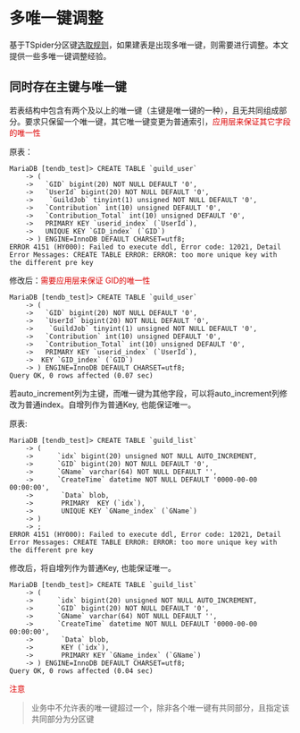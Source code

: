 # 多唯一键调整
基于TSpider分区键[选取规则](../re-book/ddl-syntax.md#shard_key)，如果建表是出现多唯一键，则需要进行调整。本文提供一些多唯一键调整经验。

## 同时存在主键与唯一键
若表结构中包含有两个及以上的唯一键（主键是唯一键的一种），且无共同组成部分。要求只保留一个唯一键，其它唯一键变更为普通索引，<font color="#dd0000">应用层来保证其它字段的唯一性</font>  


原表：
```
MariaDB [tendb_test]> CREATE TABLE `guild_user` 
    -> (  
    ->   `GID` bigint(20) NOT NULL DEFAULT '0',  
    ->   `UserId` bigint(20) NOT NULL DEFAULT '0',  
    ->    `GuildJob` tinyint(1) unsigned NOT NULL DEFAULT '0',  
    ->   `Contribution` int(10) unsigned DEFAULT '0',  
    ->   `Contribution_Total` int(10) unsigned DEFAULT '0', 
    ->   PRIMARY KEY `userid_index` (`UserId`),  
    ->   UNIQUE KEY `GID_index` (`GID`)
    -> ) ENGINE=InnoDB DEFAULT CHARSET=utf8;
ERROR 4151 (HY000): Failed to execute ddl, Error code: 12021, Detail Error Messages: CREATE TABLE ERROR: ERROR: too more unique key with the different pre key
```


修改后：<font color="#dd0000">需要应用层来保证 GID的唯一性</font>  
```
MariaDB [tendb_test]> CREATE TABLE `guild_user` 
    -> (  
    ->   `GID` bigint(20) NOT NULL DEFAULT '0',  
    ->   `UserId` bigint(20) NOT NULL DEFAULT '0',  
    ->    `GuildJob` tinyint(1) unsigned NOT NULL DEFAULT '0',  
    ->   `Contribution` int(10) unsigned DEFAULT '0',  
    ->   `Contribution_Total` int(10) unsigned DEFAULT '0', 
    ->   PRIMARY KEY `userid_index` (`UserId`),  
    ->  KEY `GID_index` (`GID`)
    -> ) ENGINE=InnoDB DEFAULT CHARSET=utf8;
Query OK, 0 rows affected (0.07 sec)
```





若auto_increment列为主键，而唯一键为其他字段，可以将auto_increment列修改为普通index。自增列作为普通Key, 也能保证唯一。

原表:
```
MariaDB [tendb_test]> CREATE TABLE `guild_list` 
    -> (  
    ->      `idx` bigint(20) unsigned NOT NULL AUTO_INCREMENT,  
    ->      `GID` bigint(20) NOT NULL DEFAULT '0',  
    ->      `GName` varchar(64) NOT NULL DEFAULT '',  
    ->      `CreateTime` datetime NOT NULL DEFAULT '0000-00-00 00:00:00',  
    ->       `Data` blob,  
    ->       PRIMARY  KEY (`idx`),  
    ->       UNIQUE KEY `GName_index` (`GName`)
    -> ) 
    -> ;
ERROR 4151 (HY000): Failed to execute ddl, Error code: 12021, Detail Error Messages: CREATE TABLE ERROR: ERROR: too more unique key with the different pre key
```
修改后，将自增列作为普通Key, 也能保证唯一。
```
MariaDB [tendb_test]> CREATE TABLE `guild_list` 
    -> (  
    ->      `idx` bigint(20) unsigned NOT NULL AUTO_INCREMENT,  
    ->      `GID` bigint(20) NOT NULL DEFAULT '0',  
    ->      `GName` varchar(64) NOT NULL DEFAULT '',  
    ->      `CreateTime` datetime NOT NULL DEFAULT '0000-00-00 00:00:00',  
    ->       `Data` blob,  
    ->       KEY (`idx`),  
    ->       PRIMARY KEY `GName_index` (`GName`)
    -> ) ENGINE=InnoDB DEFAULT CHARSET=utf8;
Query OK, 0 rows affected (0.04 sec)

```




<font color="#dd0000">注意</font>   
>业务中不允许表的唯一键超过一个，除非各个唯一键有共同部分，且指定该共同部分为分区键





